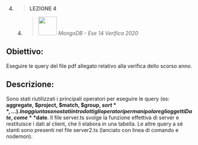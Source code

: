 4. > **LEZIONE 4**
     4. > *<img src="https://encrypted-tbn0.gstatic.com/images?q=tbn:ANd9GcT_AcD0p2W7Wghzsxl7WYRDntelrM7VCnlHaQ&usqp=CAU" style="width: 50px"></img>  MongoDB - Ese 14 Verifica 2020*
     
## Obiettivo:
Eseguire le query del file pdf allegato relativo alla verifica dello scorso anno.

## Descrizione:
Sono stati riutilizzati i principali operatori per eseguire le query (es: **aggregate, $project, $match, $group, $sort**,...). In aggiunta sono stati introdotti gli operatori per
manipolare gli oggetti Date, come **$date**. Il file server.ts svolge la funzione effettiva di server e restituisce i dati al client, che li elabora in una tabella. Le altre query
a sé stanti sono presenti nel file server2.ts (lanciato con linea di comando e nodemon).
